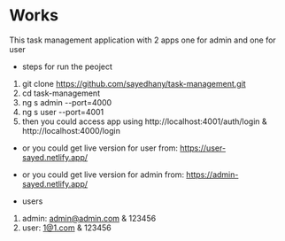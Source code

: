 # Works
This task management application with 2 apps one for admin and one for user
- steps for run the peoject 
1. git clone https://github.com/sayedhany/task-management.git
2. cd task-management
3. ng s admin --port=4000
4. ng s user --port=4001
5. then you could access app using http://localhost:4001/auth/login & http://localhost:4000/login
- or you could get live version for user from: https://user-sayed.netlify.app/
- or you could get live version for admin from: https://admin-sayed.netlify.app/

- users
1. admin: admin@admin.com & 123456
2. user: 1@1.com & 123456